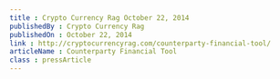 ```yaml
---
title : Crypto Currency Rag October 22, 2014
publishedBy : Crypto Currency Rag
publishedOn : October 22, 2014
link : http://cryptocurrencyrag.com/counterparty-financial-tool/
articleName : Counterparty Financial Tool
class : pressArticle
---
```

